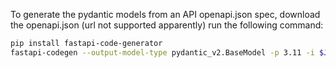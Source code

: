 To generate the pydantic models from an API openapi.json spec, download the openapi.json (url not supported apparently) run the following command:
```bash
pip install fastapi-code-generator
fastapi-codegen --output-model-type pydantic_v2.BaseModel -p 3.11 -i $JSON_FILE_PATH -o $OUTPUT_DIR -t src/neuroagent/tools/autogenerated_types/templates/
```
